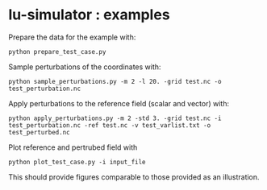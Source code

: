 # lu-simulator : examples


Prepare the data for the example with:

```
python prepare_test_case.py
```


Sample perturbations of the coordinates with:

```
python sample_perturbations.py -m 2 -l 20. -grid test.nc -o test_perturbation.nc
```


Apply perturbations to the reference field (scalar and vector) with:

```
python apply_perturbations.py -m 2 -std 3. -grid test.nc -i test_perturbation.nc -ref test.nc -v test_varlist.txt -o test_perturbed.nc
```


Plot reference and pertrubed field with

```
python plot_test_case.py -i input_file
```

This should provide figures comparable to those provided as an illustration.
